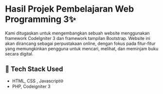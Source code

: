# Hasil Projek Pembelajaran Web Programming 3✨
Kami ditugaskan untuk mengembangkan sebuah website menggunakan framework CodeIgniter 3 dan framework tampilan Bootstrap. Website ini akan dirancang sebagai perpustakaan online, dengan fokus pada fitur-fitur yang memungkinkan pengguna untuk mencari, melihat, dan meminjam buku secara digital.


## 🚀 Tech Stack Used
- HTML, CSS , Javascript🌐
- PHP, Codeigniter 3
